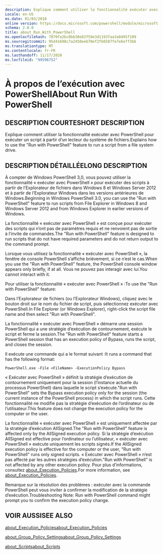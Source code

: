 ```yaml
---
description: Explique comment utiliser la fonctionnalité exécuter avec PowerShell pour exécuter un script à partir d’un lecteur du système de fichiers.
Locale: en-US
ms.date: 01/03/2018
online version: https://docs.microsoft.com/powershell/module/microsoft.powershell.core/about/about_run_with_powershell?view=powershell-7.2&WT.mc_id=ps-gethelp
schema: 2.0.0
title: about_Run_With_PowerShell
ms.openlocfilehash: 7070fa2bc8bb30e83f59e3d1193faa3a8495f109
ms.sourcegitcommit: 95d41698c7a2450eeb70ef2fb6507fe7e6eff3b6
ms.translationtype: MT
ms.contentlocale: fr-FR
ms.lasthandoff: 11/17/2020
ms.locfileid: "99596752"
---
```

# <a name="about-run-with-powershell"></a><span data-ttu-id="30545-103">À propos de l’exécution avec PowerShell</span><span class="sxs-lookup"><span data-stu-id="30545-103">About Run With PowerShell</span></span>

## <a name="short-description"></a><span data-ttu-id="30545-104">DESCRIPTION COURTE</span><span class="sxs-lookup"><span data-stu-id="30545-104">SHORT DESCRIPTION</span></span>
<span data-ttu-id="30545-105">Explique comment utiliser la fonctionnalité exécuter avec PowerShell pour exécuter un script à partir d’un lecteur du système de fichiers.</span><span class="sxs-lookup"><span data-stu-id="30545-105">Explains how to use the "Run with PowerShell" feature to run a script from a file system drive.</span></span>

## <a name="long-description"></a><span data-ttu-id="30545-106">DESCRIPTION DÉTAILLÉE</span><span class="sxs-lookup"><span data-stu-id="30545-106">LONG DESCRIPTION</span></span>

<span data-ttu-id="30545-107">À compter de Windows PowerShell 3,0, vous pouvez utiliser la fonctionnalité « exécuter avec PowerShell » pour exécuter des scripts à partir de l’Explorateur de fichiers dans Windows 8 et Windows Server 2012 et à partir de l’Explorateur Windows dans les versions antérieures de Windows.</span><span class="sxs-lookup"><span data-stu-id="30545-107">Beginning in Windows PowerShell 3.0, you can use the "Run with PowerShell" feature to run scripts from File Explorer in Windows 8 and Windows Server 2012 and from Windows Explorer in earlier versions of Windows.</span></span>

<span data-ttu-id="30545-108">La fonctionnalité « exécuter avec PowerShell » est conçue pour exécuter des scripts qui n’ont pas de paramètres requis et ne renvoient pas de sortie à l’invite de commandes.</span><span class="sxs-lookup"><span data-stu-id="30545-108">The "Run with PowerShell" feature is designed to run scripts that do not have required parameters and do not return output to the command prompt.</span></span>

<span data-ttu-id="30545-109">Lorsque vous utilisez la fonctionnalité « exécuter avec PowerShell », la fenêtre de console PowerShell s’affiche brièvement, si ce n’est le cas.</span><span class="sxs-lookup"><span data-stu-id="30545-109">When you use the "Run with PowerShell" feature, the PowerShell console window appears only briefly, if at all.</span></span> <span data-ttu-id="30545-110">Vous ne pouvez pas interagir avec lui.</span><span class="sxs-lookup"><span data-stu-id="30545-110">You cannot interact with it.</span></span>

<span data-ttu-id="30545-111">Pour utiliser la fonctionnalité « exécuter avec PowerShell » :</span><span class="sxs-lookup"><span data-stu-id="30545-111">To use the "Run with PowerShell" feature:</span></span>

<span data-ttu-id="30545-112">Dans l’Explorateur de fichiers (ou l’Explorateur Windows), cliquez avec le bouton droit sur le nom du fichier de script, puis sélectionnez exécuter avec PowerShell.</span><span class="sxs-lookup"><span data-stu-id="30545-112">In File Explorer (or Windows Explorer), right-click the script file name and then select "Run with PowerShell".</span></span>

<span data-ttu-id="30545-113">La fonctionnalité « exécuter avec PowerShell » démarre une session PowerShell qui a une stratégie d’exécution de contournement, exécute le script et ferme la session.</span><span class="sxs-lookup"><span data-stu-id="30545-113">The "Run with PowerShell" feature starts a PowerShell session that has an execution policy of Bypass, runs the script, and closes the session.</span></span>

<span data-ttu-id="30545-114">Il exécute une commande qui a le format suivant :</span><span class="sxs-lookup"><span data-stu-id="30545-114">It runs a command that has the following format:</span></span>

```
PowerShell.exe -File <FileName> -ExecutionPolicy Bypass
```

<span data-ttu-id="30545-115">« Exécuter avec PowerShell » définit la stratégie d’exécution de contournement uniquement pour la session (l’instance actuelle du processus PowerShell) dans laquelle le script s’exécute.</span><span class="sxs-lookup"><span data-stu-id="30545-115">"Run with PowerShell" sets the Bypass execution policy only for the session (the current instance of the PowerShell process) in which the script runs.</span></span>
<span data-ttu-id="30545-116">Cette fonctionnalité ne modifie pas la stratégie d’exécution de l’ordinateur ou de l’utilisateur.</span><span class="sxs-lookup"><span data-stu-id="30545-116">This feature does not change the execution policy for the computer or the user.</span></span>

<span data-ttu-id="30545-117">La fonctionnalité « exécuter avec PowerShell » est uniquement affectée par la stratégie d’exécution AllSigned.</span><span class="sxs-lookup"><span data-stu-id="30545-117">The "Run with PowerShell" feature is affected only by the AllSigned execution policy.</span></span> <span data-ttu-id="30545-118">Si la stratégie d’exécution AllSigned est effective pour l’ordinateur ou l’utilisateur, « exécuter avec PowerShell » exécute uniquement les scripts signés.</span><span class="sxs-lookup"><span data-stu-id="30545-118">If the AllSigned execution policy is effective for the computer or the user, "Run with PowerShell" runs only signed scripts.</span></span> <span data-ttu-id="30545-119">« Exécuter avec PowerShell » n’est pas affecté par les autres stratégies d’exécution.</span><span class="sxs-lookup"><span data-stu-id="30545-119">"Run with PowerShell" is not affected by any other execution policy.</span></span> <span data-ttu-id="30545-120">Pour plus d’informations, consultez [about_Execution_Policies](about_Execution_Policies.md).</span><span class="sxs-lookup"><span data-stu-id="30545-120">For more information, see [about_Execution_Policies](about_Execution_Policies.md).</span></span>

<span data-ttu-id="30545-121">Remarque sur la résolution des problèmes : exécuter avec la commande PowerShell peut vous inviter à confirmer la modification de la stratégie d’exécution.</span><span class="sxs-lookup"><span data-stu-id="30545-121">Troubleshooting Note: Run with PowerShell command might prompt you to confirm the execution policy change.</span></span>

## <a name="see-also"></a><span data-ttu-id="30545-122">VOIR AUSSI</span><span class="sxs-lookup"><span data-stu-id="30545-122">SEE ALSO</span></span>

[<span data-ttu-id="30545-123">about_Execution_Policies</span><span class="sxs-lookup"><span data-stu-id="30545-123">about_Execution_Policies</span></span>](about_Execution_Policies.md)

[<span data-ttu-id="30545-124">about_Group_Policy_Settings</span><span class="sxs-lookup"><span data-stu-id="30545-124">about_Group_Policy_Settings</span></span>](about_Group_Policy_Settings.md)

[<span data-ttu-id="30545-125">about_Scripts</span><span class="sxs-lookup"><span data-stu-id="30545-125">about_Scripts</span></span>](about_Scripts.md)

